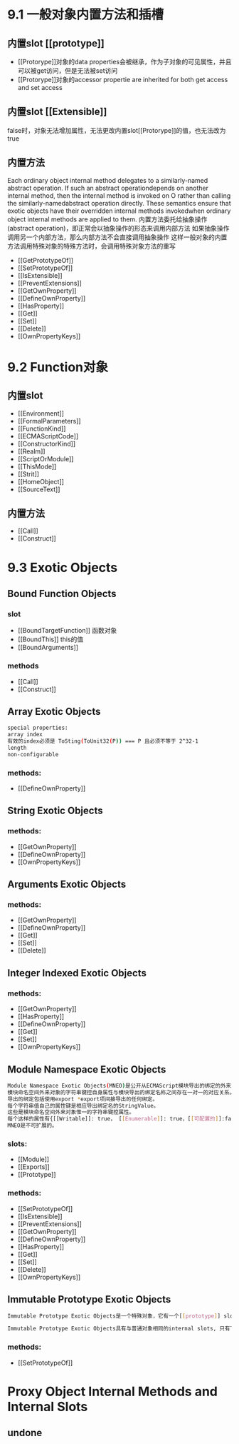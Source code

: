 # 9.1 一般对象内置方法和插槽
## 内置slot [[prototype]]
- [[Protorype]]对象的data properties会被继承，作为子对象的可见属性，并且可以被get访问，但是无法被set访问
- [[Protorype]]对象的accessor propertie are inherited for both get access and set access

## 内置slot [[Extensible]]
false时，对象无法增加属性，无法更改内置slot[[Protorype]]的值，也无法改为true

## 内置方法
Each ordinary object internal method delegates to a similarly-named abstract operation. If such an abstract operationdepends on another internal method, then the internal method is invoked on O rather than calling the similarly-namedabstract operation directly. These semantics ensure that exotic objects have their overridden internal methods invokedwhen ordinary object internal methods are applied to them.
内置方法委托给抽象操作(abstract operation)，即正常会以抽象操作的形态来调用内部方法
如果抽象操作调用另一个内部方法，那么内部方法不会直接调用抽象操作
这样一般对象的内置方法调用特殊对象的特殊方法时，会调用特殊对象方法的重写

- [[GetPrototypeOf]]
- [[SetPrototypeOf]]
- [[IsExtensible]]
- [[PreventExtensions]]
- [[GetOwnProperty]]
- [[DefineOwnProperty]]
- [[HasProperty]]
- [[Get]]
- [[Set]]
- [[Delete]]
- [[OwnPropertyKeys]]

# 9.2 Function对象

## 内置slot
- [[Environment]]
- [[FormalParameters]]
- [[FunctionKind]]
- [[ECMAScriptCode]]
- [[ConstructorKind]]
- [[Realm]]
- [[ScriptOrModule]]
- [[ThisMode]]
- [[Strit]]
- [[HomeObject]]
- [[SourceText]]

## 内置方法
- [[Call]]
- [[Construct]]

# 9.3 Exotic Objects
## Bound Function Objects
### slot
- [[BoundTargetFunction]] 函数对象
- [[BoundThis]] this的值
- [[BoundArguments]]

### methods
- [[Call]]
- [[Construct]]



## Array Exotic Objects
```bash
special properties:
array index
有效的index必须是 ToSting(ToUnit32(P)) === P 且必须不等于 2^32-1
length
non-configurable
```
### methods:
- [[DefineOwnProperty]]


## String Exotic Objects
### methods:
- [[GetOwnProperty]]
- [[DefineOwnProperty]]
- [[OwnPropertyKeys]]


## Arguments Exotic Objects
### methods:
- [[GetOwnProperty]]
- [[DefineOwnProperty]]
- [[Get]]
- [[Set]]
- [[Delete]]

## Integer Indexed Exotic Objects
### methods:
- [[GetOwnProperty]]
- [[HasProperty]]
- [[DefineOwnProperty]]
- [[Get]]
- [[Set]]
- [[OwnPropertyKeys]]


## Module Namespace Exotic Objects
```bash
Module Namespace Exotic Objects(MNEO)是公开从ECMAScript模块导出的绑定的外来对象(See15.2.3)。
模块命名空间外来对象的字符串键控自身属性与模块导出的绑定名称之间存在一对一的对应关系。
导出的绑定包括使用export *export项间接导出的任何绑定。
每个字符串值自己的属性键是相应导出绑定名的StringValue。
这些是模块命名空间外来对象惟一的字符串键控属性。
每个这样的属性有{[[Writable]]: true， [[Enumerable]]: true，[[可配置的]]:false}。
MNEO是不可扩展的。
```
### slots:
- [[Module]]
- [[Exports]]
- [[Prototype]]

### methods:
- [[SetPrototypeOf]]
- [[IsExtensible]]
- [[PreventExtensions]]
- [[GetOwnProperty]]
- [[DefineOwnProperty]]
- [[HasProperty]]
- [[Get]]
- [[Set]]
- [[Delete]]
- [[OwnPropertyKeys]]

## Immutable Prototype Exotic Objects
```bash
Immutable Prototype Exotic Objects是一个特殊对象，它有一个[[prototype]] slot，这个slot在初始化后不会改变

Immutable Prototype Exotic Objects具有与普通对象相同的internal slots, 只有下面的内置methods比较特殊
```
### methods:
- [[SetPrototypeOf]]

# Proxy Object Internal Methods and Internal Slots
## undone